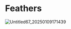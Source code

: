 # Feathers
![Untitled67_20250109171439](https://github.com/user-attachments/assets/eb6a581f-bbeb-497b-a5a9-6e492fa96298)
